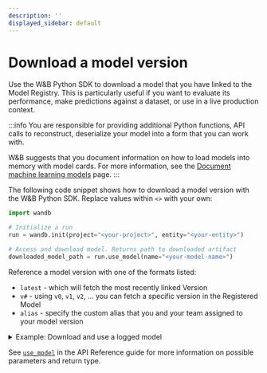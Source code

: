 ```yaml
---
description: ''
displayed_sidebar: default
---
```


# Download a model version

Use the W&B Python SDK to download a model that you have linked to the Model Registry. This is particularly useful if you want to evaluate its performance, make predictions against a dataset, or use in a live production context. 

:::info
You are responsible for providing additional Python functions, API calls to reconstruct, deserialize your model into a form that you can work with. 

W&B suggests that you document information on how to load models into memory with model cards. For more information, see the [Document machine learning models](./create-model-cards.md) page. 
:::

The following code snippet shows how to download a model version with the W&B Python SDK. Replace values within `<>` with your own:

```python
import wandb

# Initialize a run
run = wandb.init(project="<your-project>", entity="<your-entity>")

# Access and download model. Returns path to downloaded artifact
downloaded_model_path = run.use_model(name="<your-model-name>")
```

Reference a model version with one of the formats listed:

* `latest` - which will fetch the most recently linked Version
* `v#` - using `v0`, `v1`, `v2`, ... you can fetch a specific version in the Registered Model
* `alias` - specify the custom alias that you and your team assigned to your model version


<details>

<summary>Example: Download and use a logged model</summary>

For example, in the proceeding code snippet a user called the `use_model` API. They specified the name of the model artifact they want to fetch and they also provided a version/alias. They then stored the path that is returned from the API to the `downloaded_model_path` variable.

```python
import wandb

entity = "luka"
project = "NLP_Experiments"
alias = "latest"  # semantic nickname or identifier for the model version
model_artifact_name = "fine-tuned-model"

# Initialize a run
run = wandb.init(project=project, entity=entity)
# Access and download model. Returns path to downloaded artifact

downloaded_model_path = run.use_model(name=f"{model_artifact_name}:{alias}")
```
</details>

See [`use_model`](../../ref/python/run.md#use_model) in the API Reference guide for more information on possible parameters and return type.
